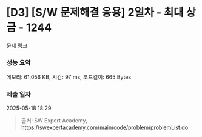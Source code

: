 # [D3] [S/W 문제해결 응용] 2일차 - 최대 상금 - 1244 

[문제 링크](https://swexpertacademy.com/main/code/problem/problemDetail.do?contestProbId=AV15Khn6AN0CFAYD) 

### 성능 요약

메모리: 61,056 KB, 시간: 97 ms, 코드길이: 665 Bytes

### 제출 일자

2025-05-18 18:29



> 출처: SW Expert Academy, https://swexpertacademy.com/main/code/problem/problemList.do